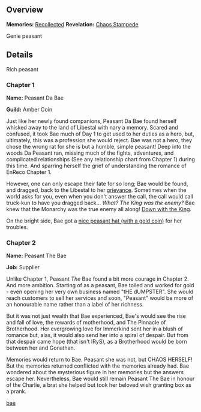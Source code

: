 <!-- title: Hakos Baelz -->
<!-- quote: "Placeholder"-->
<!-- chapters: -1 -->
<!-- images: (Bae's Chapter 1 Profile), (Bae in the mines), (Bae's Chapter 2 Profile), (Bae's card in the "Monster" MV), (Bae's box being stolen), (Bae in Chapter 2's Ending) -->
<!-- model: false -->

## Overview

**Memories:** [Recollected](https://youtu.be/aSFZwinYaaU)
**Revelation:** [Chaos Stampede](#entry:chaos-stampede-entry)

Genie peasant

## Details

Rich peasant

### Chapter 1

**Name:** Peasant Da Bae

**Guild:** Amber Coin

Just like her newly found companions, Peasant Da Bae found herself whisked away to the land of Libestal with nary a memory. Scared and confused, it took Bae much of Day 1 to get used to her duties as a hero, but, ultimately, this was a profession she would reject. Bae was not a hero, they chose the wrong rat for she is but a humble, simple peasant! Deep into the woods Da Peasant ran, missing much of the fights, adventures, and complicated relationships (See any relationship chart from Chapter 1) during this time. And sparring herself the grief of understanding the romance of EnReco Chapter 1.

However, one can only escape their fate for so long; Bae would be found, and dragged, back to the Libestal to her [grievance](https://youtu.be/t5NGryTaGqk?t=1529). Sometimes when the world asks for you, even when you don't answer the call, the call would call truck-kun to have you dragged back... *What? The King was the enemy?* Bae knew that the Monarchy was the true enemy all along! [Down with the King](https://youtu.be/t5NGryTaGqk?t=4833).

On the bright side, Bae got a [nice peasant hat (with a gold coin)](https://youtu.be/t5NGryTaGqk?t=1844) for her troubles.

### Chapter 2

**Name:** Peasant The Bae

**Job:** Supplier

Unlike Chapter 1, Peasant *The* Bae found a bit more courage in Chapter 2. And more ambition. Starting of as a peasant, Bae toiled and worked for gold - even opening her very own business named "tHE dUMPSTER". She would reach customers to sell her services and soon, "Peasant" would be more of an honourable name rather than a label of her richness.

But it was not just wealth that Bae experienced, Bae's would see the rise and fall of love, the rewards of motherhood, and The Pinnacle of Brotherhood. Her evergrowing love for Immerkind sent her in a blush of romance but, alas, it would also send her into a spiral of despair. But from that despair came hope (that isn't IRyS), as a Brotherhood would be born between her and Gonathan. 

Memories would return to Bae. Peasant she was not, but CHAOS HERSELF! But the memories returned conflicted with the memories already had. Bae wondered about the mysterious figure in her memories but the answers escape her. Nevertheless, Bae would still remain Peasant The Bae in honour of the Charlie, a brat she helped but took her beloved wish granting box as a prank.



[bae](#easter:easter-bae)
